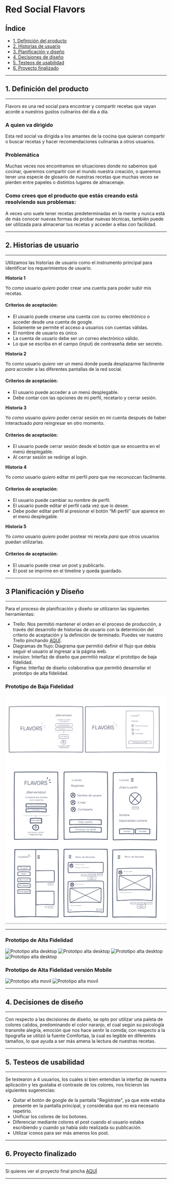 # Red Social Flavors

## Índice 

* [1. Definición del producto](#1-definicion-del-producto)
* [2. Historias de usuario](#2-historias-de-usuario)
* [3. Planificación y diseño](#3-planificacion-y-diseño)
* [4. Decisiones de diseño](#4-decisiones-de-diseño)
* [5. Testeos de usabilidad](#5-testeos-de-usabilidad)
* [6. Proyecto finalizado](#6-proyecto-finalizado) 

***

## 1. Definición del producto

***

Flavors es una red social para encontrar y compartir recetas que vayan acorde a nuestros gustos culinarios del día a día. 

### A quien va dirigido

Esta red social va dirigida a los amantes de la cocina que quieran compartir o buscar recetas y hacer recomendaciones culinarias a otros usuarios.

### Problemática

Muchas veces nos encontramos en situaciones donde no sabemos qué cocinar, queremos compartir con el mundo nuestra creación, o queremos tener una especie de glosario de nuestras recetas que muchas veces se pierden entre papeles o distintos lugares de almacenaje.

### Como crees que el producto que estás creando está resolviendo sus problemas:

A veces uno suele tener recetas predeterminadas en la mente y nunca está de más conocer nuevas formas de probar nuevas técnicas, también puede ser utilizada para almacenar tus recetas y acceder a ellas con facilidad.

***

## 2. Historias de usuario

***

Utilizamos las historias de usuario como el instrumento principal para identificar los requerimientos de usuario.

__Historia 1__  

Yo _como_ usuario _quiero_ poder crear una cuenta para _poder_ subir mis recetas.

#### Criterios de aceptación:

* El usuario puede crearse una cuenta con su correo electrónico o acceder desde una cuenta de google.
* Solamente se permite el acceso a usuarios con cuentas válidas.
* El nombre de usuario es único
* La cuenta de usuario debe ser un correo electrónico válido.
* Lo que se escriba en el campo (input) de contraseña debe ser secreto.

__Historia 2__

Yo _como_ usuario _quiero_ ver un menú donde pueda desplazarme fácilmente _para_ acceder a las diferentes pantallas de la red social.

#### Criterios de aceptación:

* El usuario puede acceder a un menú desplegable.
* Debe contar con las opciones de mi perfil, recetario y cerrar sesión.

__Historia 3__

Yo _como_ usuario _quiero_ poder cerrar sesión en mi cuenta después de haber interactuado _para_ reingresar en otro momento.

#### Criterios de aceptación:

* El usuario puede cerrar sesión desde el botón que se encuentra en el menú desplegable.
* Al cerrar sesión se redirige al login.

__Historia 4__

Yo _como_ usuario _quiero_ editar mi perfil _para_ que me reconozcan fácilmente.

#### Criterios de aceptación:

* El usuario puede cambiar su nombre de perfil.
* El usuario puede editar el perfil cada vez que lo desee. 
* Debe poder editar perfil al presionar el botón “Mi perfil” que aparece en el menú desplegable.

__Historia 5__

Yo _como_ usuario _quiero_ poder postear mi receta _para_ que otros usuarios puedan utilizarlas.

#### Criterios de aceptación:

* El usuario puede crear un post y publicarlo.
* El post se imprime en el timeline y queda guardado.

***

## 3 Planificación y Diseño

***

Para el proceso de planificación y diseño se utilizaron las siguientes herramientas:  

- Trello: Nos permitió mantener el orden en el proceso de producción, a través del desarrollo de historias de usuario con la determición del criterio de aceptación y la definición de terminado. Puedes ver nuestro Trello pinchando [AQUÍ](https://trello.com/b/idYtfKM1/redsocial).
- Diagramas de flujo: Diagrama que permitió definir el flujo que debía seguir el usuario al ingresar a la página web.
- invision: Interfaz de diseño que permitió realizar el prototipo de baja fidelidad.
- Figma: Interfaz de diseño colaborativa que permitió desarrollar el prototipo de alta fidelidad.


### **Prototipo de Baja Fidelidad**

![Prototipo baja desktop](social-network-desktop.png)
![Prototipo baja movil](social-network-movil.png)

***

### **Prototipo de Alta Fidelidad**

![Prototipo alta desktop](http://imgfz.com/i/X4CdRTt.png)
![Prototipo alta desktop](http://imgfz.com/i/V7Cef5z.png)
![Prototipo alta desktop](http://imgfz.com/i/pg2xSHu.png)
![Prototipo alta desktop](http://imgfz.com/i/49b5LgG.png)


### **Prototipo de Alta Fidelidad versión Mobile**

![Prototipo alta movil](http://imgfz.com/i/FeUNT1x.png)
![Prototipo alta movil](http://imgfz.com/i/UroPI45.png)

***

## 4. Decisiones de diseño

*** 

Con respecto a las decisiones de diseño, se opto por utilizar una paleta de colores calidos, predominando el color naranjo, el cual según su psicología transmite alegría, emoción que nos hace sentir la comida; con respecto a la tipografía se utilizó la fuente Comfortaa, la cual es legible en diferentes tamaños, lo que ayuda a ser más amena la lectura de nuestras recetas.

*** 

## 5. Testeos de usabilidad
 
***

Se testearon a 4 usuarios, los cuales si bien entendían la interfaz de nuestra aplicación y les gustaba el contraste de los colores, nos hicieron las siguientes sugerencias:

- Quitar el botón de google de la pantalla "Regístrate", ya que este estaba presente en la pantalla principal, y consideraba que no era necesario repetirlo.
- Unificar los colores de los botones.
- Diferenciar mediante colores el post cuando el usuario estaba escribiendo y cuando ya había sido realizada su publicación.
- Utilizar iconos para ser más amenos los post.

***

## 6. Proyecto finalizado

***

Si quieres ver el proyecto final pincha [AQUÍ](https://nadiagincoff.github.io/SCL013-social-network/src/index.html)
***
